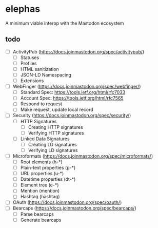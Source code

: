 # elephas

A minimum viable interop with the Mastodon ecosystem

## todo

  - [ ] ActivityPub (https://docs.joinmastodon.org/spec/activitypub/)
    - [ ] Statuses
    - [ ] Profiles
    - [ ] HTML sanitization
    - [ ] JSON-LD Namespacing
    - [ ] Extensions
  - [ ] WebFinger (https://docs.joinmastodon.org/spec/webfinger/)
    - [ ] Standard Spec: https://tools.ietf.org/html/rfc7033
    - [ ] Account Spec: https://tools.ietf.org/html/rfc7565
    - [ ] Respond to request
    - [ ] Make request, update local record
  - [ ] Security (https://docs.joinmastodon.org/spec/security/)
    - [ ] HTTP Signatures
      - [ ] Creating HTTP signatures
      - [ ] Verifying HTTP signatures
    - [ ] Linked Data Signatures
      - [ ] Creating LD signatures
      - [ ] Verifying LD signatures
  - [ ] Microformats (https://docs.joinmastodon.org/spec/microformats/)
    - [ ] Root elements (h-*)
    - [ ] Plain-text properties (p-*)
    - [ ] URL properties (u-*)
    - [ ] Datetime properties (dt-*)
    - [ ] Element tree (e-*)
    - [ ] Mention (mention)
    - [ ] Hashtag (hashtag)
  - [ ] OAuth (https://docs.joinmastodon.org/spec/oauth/)
  - [ ] Bearcaps (https://docs.joinmastodon.org/spec/bearcaps/)
    - [ ] Parse bearcaps
    - [ ] Generate bearcaps
